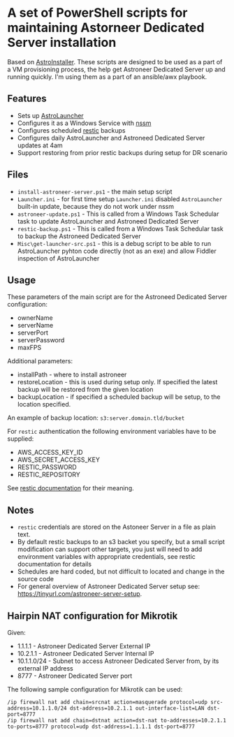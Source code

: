 # A set of PowerShell scripts for maintaining Astorneer Dedicated Server installation

Based on [AstroInstaller](https://github.com/alex4108/AstroInstaller). These scripts are designed to be used as a part of a VM provisioning process, the help get Astroneer Dedicated Server up and running quickly. I'm using them as a part of an ansible/awx playbook.

## Features

* Sets up [AstroLauncher](https://github.com/ricky-davis/AstroLauncher)
* Configures it as a Windows Service with [nssm](https://nssm.cc/)
* Configures scheduled [restic](https://restic.net/) backups 
* Configures daily AstroLauncher and Astroneed Dedicated Server updates at 4am
* Support restoring from prior restic backups during setup for DR scenario

## Files

* `install-astroneer-server.ps1` - the main setup script
* `Launcher.ini` - for first time setup `Launcher.ini` disabled `AstroLauncher` built-in update, because they do not work under nssm
* `astroneer-update.ps1` - This is called from a Windows Task Schedular task to update AstroLauncher and Astroneed Dedicated Server
* `restic-backup.ps1`  - This is called from a Windows Task Schedular task to backup the Astroneed Dedicated Server
* `Misc\get-launcher-src.ps1` - this is a debug script to be able to run AstroLauncher pyhton code directly (not as an exe) and allow Fiddler inspection of AstroLauncher

## Usage

These parameters of the main script are for the Astroneed Dedicated Server configuration:

* ownerName
* serverName
* serverPort
* serverPassword
* maxFPS

Additional parameters:

* installPath - where to install astroneer
* restoreLocation - this is used during setup only. If specified the latest backup will be restored from the given location
* backupLocation - if specified a scheduled backup will be setup, to the location specified.

An example of backup location: `s3:server.domain.tld/bucket`

For `restic` authentication the following environment variables have to be supplied:

* AWS_ACCESS_KEY_ID
* AWS_SECRET_ACCESS_KEY
* RESTIC_PASSWORD
* RESTIC_REPOSITORY

See [restic documentation](https://restic.readthedocs.io/en/stable/) for their meaning.

## Notes

* `restic` credentials are stored on the Astoneer Server in a file as plain text.
* By default restic backups to an s3 backet you specify, but a small script modification can support other targets, you just will need to add environment variables with appropriate credentials, see restic documentation for details
* Schedules are hard coded, but not difficult to located and change in the source code
* For general overview of Astroneer Dedicated Server setup see: <https://tinyurl.com/astroneer-server-setup>.

## Hairpin NAT configuration for Mikrotik

Given:

* 1.1.1.1 - Astroneer Dedicated Server External IP
* 10.2.1.1 - Astroneer Dedicated Server Internal IP
* 10.1.1.0/24 - Subnet to access Astroneer Dedicated Server from, by its external IP address
* 8777 - Astroneer Dedicated Server port

The following sample configuration for Mikrotik can be used:

```text
/ip firewall nat add chain=srcnat action=masquerade protocol=udp src-address=10.1.1.0/24 dst-address=10.2.1.1 out-interface-list=LAN dst-port=8777
/ip firewall nat add chain=dstnat action=dst-nat to-addresses=10.2.1.1 to-ports=8777 protocol=udp dst-address=1.1.1.1 dst-port=8777
```

